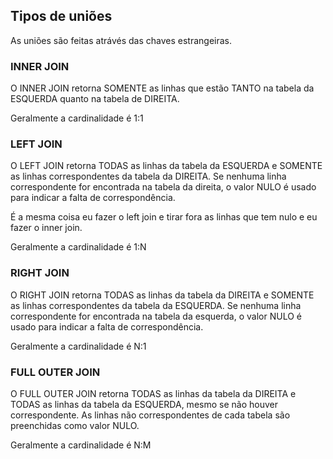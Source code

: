 ## Tipos de uniões

As uniões são feitas atrávés das chaves estrangeiras.

### INNER JOIN

O INNER JOIN retorna SOMENTE as linhas que estão TANTO na tabela da ESQUERDA quanto na tabela de DIREITA.

Geralmente a cardinalidade é 1:1

### LEFT JOIN

O LEFT JOIN retorna TODAS as linhas da tabela da ESQUERDA e SOMENTE as linhas correspondentes da tabela da DIREITA. Se nenhuma linha correspondente for encontrada na tabela da direita, o valor NULO é usado para indicar a falta de correspondência.

É a mesma coisa eu fazer o left join e tirar fora as linhas que tem nulo e eu fazer o inner join.

Geralmente a cardinalidade é 1:N

### RIGHT JOIN

O RIGHT JOIN retorna TODAS as linhas da tabela da DIREITA e SOMENTE as linhas correspondentes da tabela da ESQUERDA. Se nenhuma linha correspondente for encontrada na tabela da esquerda, o valor NULO é usado para indicar a falta de correspondência.

Geralmente a cardinalidade é N:1

### FULL OUTER JOIN

O FULL OUTER JOIN retorna TODAS as linhas da tabela da DIREITA e TODAS as linhas da tabela da ESQUERDA, mesmo se não houver correspondente. As linhas não correspondentes de cada tabela são preenchidas como valor NULO.

Geralmente a cardinalidade é N:M
